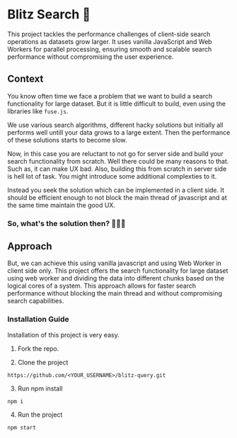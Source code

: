 # Blitz Search  🚀

This project tackles the performance challenges of client-side search operations as datasets grow larger. It uses vanilla JavaScript and Web Workers for parallel processing, ensuring smooth and scalable search performance without compromising the user experience.

## Context

You know often time we face a problem that we want to build a search functionality for large dataset. But it is little difficult to build, even using the libraries like `fuse.js`.

We use various search algorithms, different hacky solutions but initially all performs well untill your data grows to a large extent. Then the performance of these solutions starts to become slow.

Now, in this case you are reluctant to not go for server side and build your search functionality from scratch. Well there could be many reasons to that. Such as, it can make UX bad. Also, building this from scratch in server side is hell lot of task. You might introduce some additional complexties to it.

Instead you seek the solution which can be implemented in a client side. It should be efficient enough to not block the main thread of javascript and at the same time maintain the good UX.

### So, what's the solution then? 🤷🏻‍♂️
## Approach

But, we can achieve this using vanilla javascript and using Web Worker in client side only. This project offers the search functionality for large dataset using web worker and dividing the data into different chunks based on the logical cores of a system. This approach allows for faster search performance without blocking the main thread and without compromising search capabilities.

### Installation Guide

Installation of this project is very easy.

1. Fork the repo.
  
2. Clone the project

```
https://github.com/<YOUR_USERNAME>/blitz-query.git
```
3. Run npm install

```
npm i
```
4. Run the project

```
npm start
```
